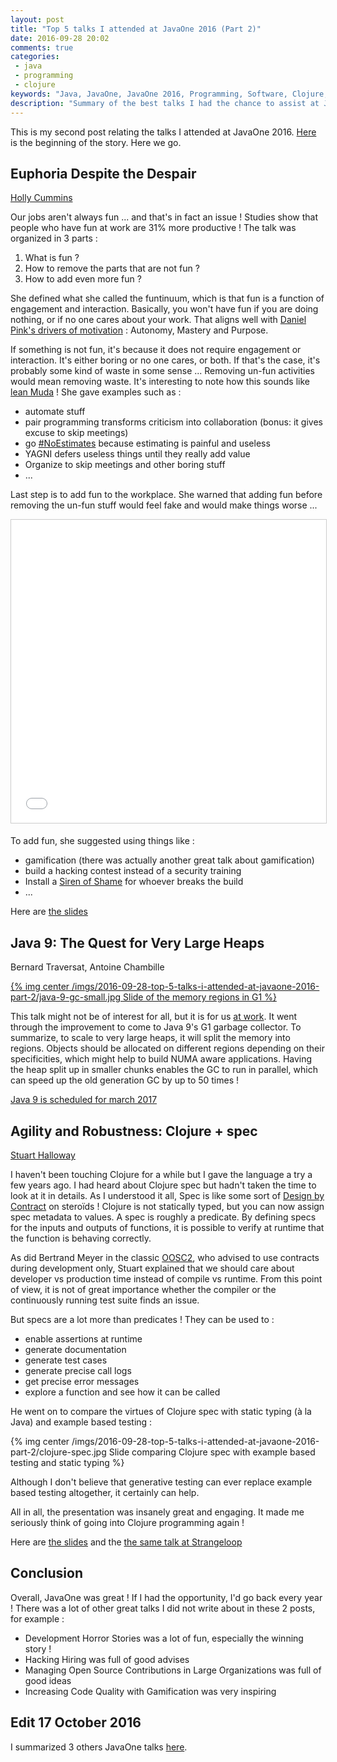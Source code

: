 ```yaml
---
layout: post
title: "Top 5 talks I attended at JavaOne 2016 (Part 2)"
date: 2016-09-28 20:02
comments: true
categories:
 - java
 - programming
 - clojure
keywords: "Java, JavaOne, JavaOne 2016, Programming, Software, Clojure, Clojure.spec"
description: "Summary of the best talks I had the chance to assist at JavaOne 2016"
---
```

This is my second post relating the talks I attended at JavaOne 2016. [Here](/top-5-talks-i-attented-at-java-one-2016-part-1/) is the beginning of the story. Here we go.

## Euphoria Despite the Despair

[Holly Cummins](https://twitter.com/holly_cummins)

Our jobs aren't always fun ... and that's in fact an issue ! Studies show that people who have fun at work are 31% more productive ! The talk was organized in 3 parts :

1. What is fun ?
2. How to remove the parts that are not fun ?
3. How to add even more fun ?

She defined what she called the funtinuum, which is that fun is a function of engagement and interaction. Basically, you won't have fun if you are doing nothing, or if no one cares about your work. That aligns well with [Daniel Pink's drivers of motivation](https://www.amazon.com/Drive-Surprising-Truth-About-Motivates/dp/1594484805/ref=sr_1_1?tag=pbourgau-20&amp;ie=UTF8&qid=1475123675&sr=8-1&keywords=daniel+pink+drive) : Autonomy, Mastery and Purpose.

If something is not fun, it's because it does not require engagement or interaction. It's either boring or no one cares, or both. If that's the case, it's probably some kind of waste in some sense ... Removing un-fun activities would mean removing waste. It's interesting to note how this sounds like [lean Muda](https://en.wikipedia.org/wiki/Muda_(Japanese_term)) ! She gave examples such as :

* automate stuff
* pair programming transforms criticism into collaboration (bonus: it gives excuse to skip meetings)
* go [#NoEstimates](https://twitter.com/search?q=%23NoEstimates) because estimating is painful and useless
* YAGNI defers useless things until they really add value
* Organize to skip meetings and other boring stuff
* ...

Last step is to add fun to the workplace. She warned that adding fun before removing the un-fun stuff would feel fake and would make things worse ...

<iframe src="//www.slideshare.net/slideshow/embed_code/key/DMpHQcMebTVGsz?startSlide=148" width="595" height="485" frameborder="0" marginwidth="0" marginheight="0" scrolling="no" style="border:1px solid #CCC; border-width:1px; margin-bottom:5px; max-width: 100%;" allowfullscreen> </iframe>

To add fun, she suggested using things like :

* gamification (there was actually another great talk about gamification)
* build a hacking contest instead of a security training
* Install a [Siren of Shame](https://sirenofshame.com/) for whoever breaks the build
* ...

Here are [the slides](http://www.slideshare.net/HollyCummins/software-developers-guide-to-fun-in-the-workplace-euphoria-despite-the-despair)

## Java 9: The Quest for Very Large Heaps

Bernard Traversat, Antoine Chambille

[{% img center /imgs/2016-09-28-top-5-talks-i-attended-at-javaone-2016-part-2/java-9-gc-small.jpg Slide of the memory regions in G1 %}](/imgs/2016-09-28-top-5-talks-i-attended-at-javaone-2016-part-2/java-9-gc.jpg)

This talk might not be of interest for all, but it is for us [at work](http://murex.com). It went through the improvement to come to Java 9's G1 garbage collector. To summarize, to scale to very large heaps, it will split the memory into regions. Objects should be allocated on different regions depending on their specificities, which might help to build NUMA aware applications. Having the heap split up in smaller chunks enables the GC to run in parallel, which can speed up the old generation GC by up to 50 times !

[Java 9 is scheduled for march 2017](http://www.java9countdown.xyz/)

## Agility and Robustness: Clojure + spec

[Stuart Halloway](https://twitter.com/stuarthalloway)

I haven't been touching Clojure for a while but I gave the language a try a few years ago. I had heard about Clojure spec but hadn't taken the time to look at it in details. As I understood it all, Spec is like some sort of [Design by Contract](https://en.wikipedia.org/wiki/Design_by_contract) on steroïds ! Clojure is not statically typed, but you can now assign spec metadata to values. A spec is roughly a predicate. By defining specs for the inputs and outputs of functions, it is possible to verify at runtime that the function is behaving correctly.

As did Bertrand Meyer in the classic [OOSC2](https://www.amazon.com/Object-Oriented-Software-Construction-Book-CD-ROM/dp/0136291554/ref=sr_1_1?tag=pbourgau-20&amp;ie=UTF8&qid=1475211259&sr=8-1&keywords=object+oriented+software+construction+meyer), who advised to use contracts during development only, Stuart explained that we should care about developer vs production time instead of compile vs runtime. From this point of view, it is not of great importance whether the compiler or the continuously running test suite finds an issue.

But specs are a lot more than predicates ! They can be used to :

* enable assertions at runtime
* generate documentation
* generate test cases
* generate precise call logs
* get precise error messages
* explore a function and see how it can be called

He went on to compare the virtues of Clojure spec with static typing (à la Java) and example based testing :

{% img center /imgs/2016-09-28-top-5-talks-i-attended-at-javaone-2016-part-2/clojure-spec.jpg Slide comparing Clojure spec with example based testing and static typing %}

Although I don't believe that generative testing can ever replace example based testing altogether, it certainly can help.

All in all, the presentation was insanely great and engaging. It made me seriously think of going into Clojure programming again !

Here are [the slides](https://t.co/0FBl2l473N) and the [the same talk at Strangeloop](https://www.youtube.com/watch?v=VNTQ-M_uSo8)

## Conclusion

Overall, JavaOne was great ! If I had the opportunity, I'd go back every year ! There was a lot of other great talks I did not write about in these 2 posts, for example :

* Development Horror Stories was a lot of fun, especially the winning story !
* Hacking Hiring was full of good advises
* Managing Open Source Contributions in Large Organizations was full of good ideas
* Increasing Code Quality with Gamification was very inspiring

## Edit 17 October 2016

I summarized 3 others JavaOne talks [here](/3-more-great-talks-from-javaone-2016/).
